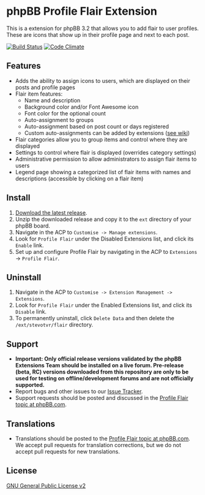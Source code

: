 # phpBB Profile Flair Extension

This is a extension for phpBB 3.2 that allows you to add flair to user profiles. These are icons that show up in their profile page and next to each post.

[![Build Status](https://travis-ci.org/stevotvr/phpbb-flair.svg)](https://travis-ci.org/stevotvr/phpbb-flair)
[![Code Climate](https://codeclimate.com/github/stevotvr/phpbb-flair/badges/gpa.svg)](https://codeclimate.com/github/stevotvr/phpbb-flair)

## Features

* Adds the ability to assign icons to users, which are displayed on their posts and profile pages
* Flair item features:
    * Name and description
    * Background color and/or Font Awesome icon
    * Font color for the optional count
    * Auto-assignment to groups
    * Auto-assignment based on post count or days registered
    * Custom auto-assignments can be added by extensions ([see wiki](https://github.com/stevotvr/phpbb-flair/wiki/Custom-triggers))
* Flair categories allow you to group items and control where they are displayed
* Settings to control where flair is displayed (overrides category settings)
* Administrative permission to allow administrators to assign flair items to users
* Legend page showing a categorized list of flair items with names and descriptions (accessible by clicking on a flair item)

## Install

1. [Download the latest release](https://github.com/stevotvr/phpbb-flair/releases).
2. Unzip the downloaded release and copy it to the `ext` directory of your phpBB board.
3. Navigate in the ACP to `Customise -> Manage extensions`.
4. Look for `Profile Flair` under the Disabled Extensions list, and click its `Enable` link.
5. Set up and configure Profile Flair by navigating in the ACP to `Extensions` -> `Profile Flair`.

## Uninstall

1. Navigate in the ACP to `Customise -> Extension Management -> Extensions`.
2. Look for `Profile Flair` under the Enabled Extensions list, and click its `Disable` link.
3. To permanently uninstall, click `Delete Data` and then delete the `/ext/stevotvr/flair` directory.

## Support

* **Important: Only official release versions validated by the phpBB Extensions Team should be installed on a live forum. Pre-release (beta, RC) versions downloaded from this repository are only to be used for testing on offline/development forums and are not officially supported.**
* Report bugs and other issues to our [Issue Tracker](https://github.com/stevotvr/phpbb-flair/issues).
* Support requests should be posted and discussed in the [Profile Flair topic at phpBB.com](https://www.phpbb.com/customise/db/extension/profile_flair/support).

## Translations

* Translations should be posted to the [Profile Flair topic at phpBB.com](https://www.phpbb.com/customise/db/extension/profile_flair/support/topic/184956). We accept pull requests for translation corrections, but we do not accept pull requests for new translations.

## License
[GNU General Public License v2](http://opensource.org/licenses/GPL-2.0)
